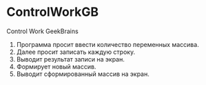 # ControlWorkGB
Control Work GeekBrains
1. Программа просит ввести количество переменных массива.
2. Далее просит записать каждую строку.
3. Выводит результат записи на экран.
4. Формирует новый массив.
5. Выводит сформированный массив на экран.
